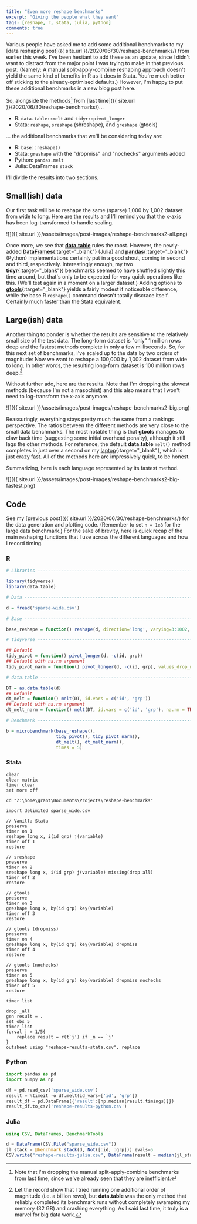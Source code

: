 ```yaml
---
title: "Even more reshape benchmarks"
excerpt: "Giving the people what they want"
tags: [reshape, r, stata, julia, python]
comments: true
---
```


Various people have asked me to add some additional benchmarks to my [data reshaping post]({{ site.url }}/2020/06/30/reshape-benchmarks/) from earlier this week. I've been hesitant to add these as an update, since I didn't want to distract from the major point I was trying to make in that previous post. (Namely: A manual split-apply-combine reshaping approach doesn't yield the same kind of benefits in R as it does in Stata. You're much better off sticking to the already-optimised defaults.) However, I'm happy to put these additional benchmarks in a new blog post here.

So, alongside the methods[^1] from [last time]({{ site.url }}/2020/06/30/reshape-benchmarks/)... 

- R: `data.table::melt` and `tidyr::pivot_longer`
- Stata: `reshape`, `sreshape` (shreshape), and  `greshape` (gtools)

... the additional benchmarks that we'll be considering today are: 

- R: `base::reshape()`
- Stata: `greshape` with the "dropmiss" and "nochecks" arguments added
- Python: `pandas.melt`
- Julia: DataFrames `stack`

I'll divide the results into two sections.

## Small(ish) data

Our first task will be to reshape the same (sparse) 1,000 by 1,002 dataset from wide to long. Here are the results and I'll remind you that the x-axis has been log-transformed to handle scaling.

![]({{ site.url }}/assets/images/post-images/reshape-benchmarks2-all.png)

Once more, we see that [**data.table**](https://rdatatable.gitlab.io/data.table) rules the roost. However, the newly-added [**DataFrames**](https://juliadata.github.io/DataFrames.jl/stable/){:target="_blank"} (Julia) and [**pandas**](https://pandas.pydata.org/){:target="_blank"} (Python) implementations certainly put in a good shout, coming in second and third, respectively. Interestingly enough, my two [**tidyr**](https://tidyr.tidyverse.org/){:target="_blank"}) benchmarks seemed to have shuffled slightly this time around, but that's only to be expected for very quick operations like this. (We'll test again in a moment on a larger dataset.) Adding options to [**gtools**](https://gtools.readthedocs.io/){:target="_blank"} yields a fairly modest if noticeable difference, while the base R `reshape()` command doesn't totally discrace itself. Certainly much faster than the Stata equivalent.

## Large(ish) data

Another thing to ponder is whether the results are sensitive to the relatively small size of the test data. The long-form dataset is "only" 1 million rows deep and the fastest methods complete in only a few milliseconds. So, for this next set of benchmarks, I've scaled up to the data by two orders of magnitude: Now we want to reshape a 100,000 by 1,002 dataset from wide to long. In other words, the resulting long-form dataset is 100 million rows deep.[^2]

Without further ado, here are the results. Note that I'm dropping the slowest methods (because I'm not a masochist) and this also means that I won't need to log-transform the x-axis anymore.

![]({{ site.url }}/assets/images/post-images/reshape-benchmarks2-big.png)

Reassuringly, everything stays pretty much the same from a rankings perspective. The ratios between the different methods are very close to the small data benchmarks. The most notable thing is that **gtools** manages to claw back time (suggesting some initial overhead penalty), although it still lags the other methods. For reference, the default **data.table** `melt()` method completes in just over a second on my [laptop](https://wiki.archlinux.org/index.php?title=Dell_Precision_5530){:target="_blank"}, which is just crazy fast. All of the methods here are impressively quick, to be honest.

Summarizing, here is each language represented by its fastest method.

![]({{ site.url }}/assets/images/post-images/reshape-benchmarks2-big-fastest.png)

[^1]: Note that I'm dropping the manual split-apply-combine benchmarks from last time, since we've already seen that they are inefficient.

[^2]: Let the record show that I tried running one additional order of magnitude (i.e. a billion rows), but **data.table** was the only method that reliably completed its benchmark runs without completely swamping my memory (32 GB) and crashing everything. As I said last time, it truly is a marvel for big data work.

## Code

See my [previous post]({{ site.url }}/2020/06/30/reshape-benchmarks/) for the data generation and plotting code. (Remember to set `n = 1e8` for the large data benchmark.) For the sake of brevity, here is quick recap of the main reshaping functions that I use across the different languages and how I record timing.

### R

```r
# Libraries ---------------------------------------------------------------

library(tidyverse)
library(data.table)

# Data --------------------------------------------------------------------

d = fread('sparse-wide.csv')

# Base --------------------------------------------------------------------

base_reshape = function() reshape(d, direction='long', varying=3:1002, sep="")

# tidyverse ---------------------------------------------------------------

## Default
tidy_pivot = function() pivot_longer(d, -c(id, grp))
## Default with na.rm argument
tidy_pivot_narm = function() pivot_longer(d, -c(id, grp), values_drop_na = TRUE)

# data.table --------------------------------------------------------------

DT = as.data.table(d)
## Default
dt_melt = function() melt(DT, id.vars = c('id', 'grp'))
## Default with na.rm argument
dt_melt_narm = function() melt(DT, id.vars = c('id', 'grp'), na.rm = TRUE)

# Benchmark ---------------------------------------------------------------

b = microbenchmark(base_reshape(),
                   tidy_pivot(), tidy_pivot_narm(),
                   dt_melt(), dt_melt_narm(),  
                   times = 5)
```

### Stata

```
clear
clear matrix
timer clear
set more off

cd "Z:\home\grant\Documents\Projects\reshape-benchmarks"

import delimited sparse_wide.csv

// Vanilla Stata
preserve
timer on 1
reshape long x, i(id grp) j(variable) 
timer off 1
restore

// sreshape
preserve
timer on 2
sreshape long x, i(id grp) j(variable) missing(drop all)
timer off 2
restore

// gtools
preserve
timer on 3
greshape long x, by(id grp) key(variable)
timer off 3
restore

// gtools (dropmiss)
preserve
timer on 4
greshape long x, by(id grp) key(variable) dropmiss
timer off 4
restore

// gtools (nochecks)
preserve
timer on 5
greshape long x, by(id grp) key(variable) dropmiss nochecks
timer off 5
restore

timer list

drop _all
gen result = .
set obs 5
timer list
forval j = 1/5{
	replace result = r(t`j') if _n == `j'
}
outsheet using "reshape-results-stata.csv", replace
```

### Python

```py
import pandas as pd
import numpy as np

df = pd.read_csv('sparse_wide.csv')
result = %timeit -o df.melt(id_vars=['id', 'grp'])
result_df = pd.DataFrame({'result':[np.median(result.timings)]})
result_df.to_csv('reshape-results-python.csv')
```

### Julia

```jl
using CSV, DataFrames, BenchmarkTools

d = DataFrame(CSV.File("sparse_wide.csv"))
jl_stack = @benchmark stack(d, Not([:id, :grp])) evals=5
CSV.write("reshape-results-julia.csv", DataFrame(result = median(jl_stack)))
```